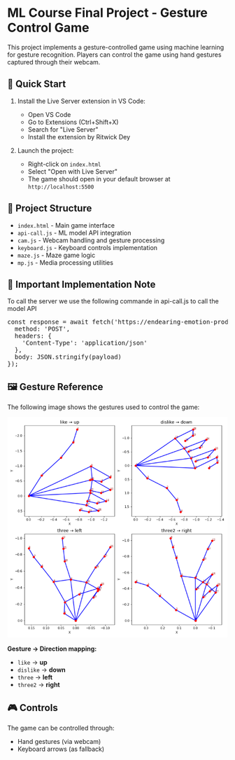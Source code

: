 # ML Course Final Project - Gesture Control Game

This project implements a gesture-controlled game using machine learning for gesture recognition. Players can control the game using hand gestures captured through their webcam.

## 🚀 Quick Start

1. Install the Live Server extension in VS Code:
   - Open VS Code
   - Go to Extensions (Ctrl+Shift+X)
   - Search for "Live Server"
   - Install the extension by Ritwick Dey

2. Launch the project:
   - Right-click on `index.html`
   - Select "Open with Live Server"
   - The game should open in your default browser at `http://localhost:5500`

## 📁 Project Structure

- `index.html` - Main game interface
- `api-call.js` - ML model API integration
- `cam.js` - Webcam handling and gesture processing
- `keyboard.js` - Keyboard controls implementation
- `maze.js` - Maze game logic
- `mp.js` - Media processing utilities

## 🔧 Important Implementation Note
    

To call the server we use the following commande in api-call.js to call the model API

<pre>
const response = await fetch('https://endearing-emotion-production-ffc2.up.railway.app/predict-landmark', {
  method: 'POST',
  headers: {
    'Content-Type': 'application/json'
  },
  body: JSON.stringify(payload)
});
</pre>



## 🖼️ Gesture Reference

The following image shows the gestures used to control the game:

![Gesture Examples](README_images/Gestures.png)

**Gesture → Direction mapping:**
- `like` → **up**
- `dislike` → **down**
- `three` → **left**
- `three2` → **right**

## 🎮 Controls

The game can be controlled through:
- Hand gestures (via webcam)
- Keyboard arrows (as fallback)
